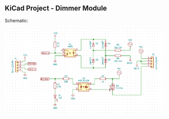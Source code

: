 ## KiCad Project - Dimmer Module


Schematic:

![alt text](https://github.com/Vinicius-Correa/electronic-modules/blob/master/dimmer/schematic.png)
